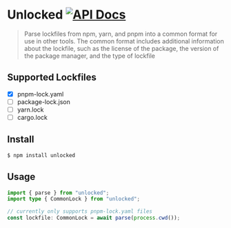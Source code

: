 # Unlocked [![API Docs](https://img.shields.io/badge/API%20Docs-blue.svg)](https://paka.dev/npm/unlocked)

> Parse lockfiles from npm, yarn, and pnpm into a common format for use in other tools.
> The common format includes additional information about the lockfile, such as the
> license of the package, the version of the package manager, and the type of lockfile

## Supported Lockfiles

- [x] pnpm-lock.yaml
- [ ] package-lock.json
- [ ] yarn.lock
- [ ] cargo.lock

## Install

```bash
$ npm install unlocked
```

## Usage

```ts
import { parse } from "unlocked";
import type { CommonLock } from "unlocked";

// currently only supports pnpm-lock.yaml files
const lockfile: CommonLock = await parse(process.cwd());
```
